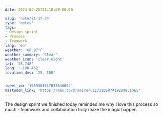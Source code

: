 ```yaml
---
date: 2023-03-25T21:18:28-06:00

slug: 'note/21-17-34'
type: 'notes'
tags:
- Design sprint
- Process
- Teamwork
lang: 'en'
weather: '68.97°F'
weather_summary: 'Clear'
weather_icon: 'clear-night'
lat: '25.748'
long: '-100.462'
location_dms: '25, 100'


tweet_id: '1639303657035546624'
mastodon_link: 'https://mas.to/@ramiroruiz/110087419224831565'
---
```

The design sprint we finished today reminded me why I love this process so much - teamwork and collaboration truly make the magic happen.